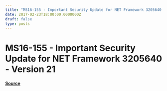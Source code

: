 ```yaml
---
title: "MS16-155 - Important Security Update for NET Framework 3205640 - Version 21"
date: 2017-02-23T18:00:00.0000000Z
draft: false
type: posts
---
```

# MS16-155 - Important Security Update for NET Framework 3205640 - Version 21









#### [Source](https://technet.microsoft.com/en-us/library/security/MS16-155)

